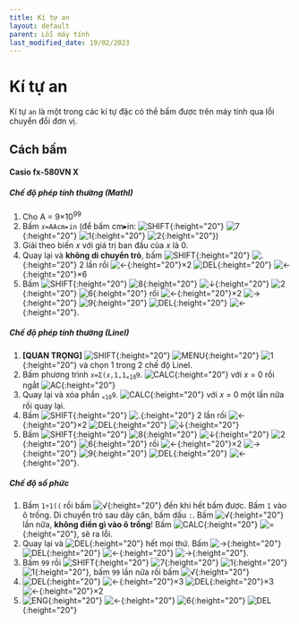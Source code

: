 ```yaml
---
title: Kí tự an
layout: default
parent: Lỗi máy tính
last_modified_date: 19/02/2023
---
```


# Kí tự an
Kí tự `an` là một trong các kí tự đặc có thể bấm được trên máy tính qua lỗi chuyển đổi đơn vị.

## Cách bấm
#### Casio fx-580VN X
##### Chế độ phép tính thường (MathI)
1. Cho A = 9×10<sup>99</sup>
2. Bấm `𝑥=AAcm▸in` (để bấm cm▸in: ![SHIFT]{:height="20"} ![7]{:height="20"} ![1]{:height="20"} ![2]{:height="20"})
3. Giải theo biến 𝑥 với giá trị ban đầu của 𝑥 là 0.
4. Quay lại và **không di chuyển trỏ**, bấm ![SHIFT]{:height="20"} ![.]{:height="20"} 2 lần rồi ![←]{:height="20"}×2 ![DEL]{:height="20"} ![←]{:height="20"}×6
5. Bấm ![SHIFT]{:height="20"} ![8]{:height="20"} ![↓]{:height="20"} ![2]{:height="20"} ![6]{:height="20"} rồi ![←]{:height="20"}×2 ![→]{:height="20"} ![9]{:height="20"} ![DEL]{:height="20"} ![←]{:height="20"}.

##### Chế độ phép tính thường (LineI)
1. **[QUAN TRỌNG]** ![SHIFT]{:height="20"} ![MENU]{:height="20"} ![1]{:height="20"} và chọn 1 trong 2 chế độ LineI.
2. Bấm phương trình <code>𝑥=Σ(𝑥,1,1<sub>⨯10</sub>9</code>. ![CALC]{:height="20"} với 𝑥 = 0 rồi ngắt ![AC]{:height="20"}
3. Quay lại và xóa phần <code><sub>⨯10</sub>9</code>. ![CALC]{:height="20"} với 𝑥 = 0 một lần nữa rồi quay lại.
4. Bấm ![SHIFT]{:height="20"} ![.]{:height="20"} 2 lần rồi ![←]{:height="20"}×2 ![DEL]{:height="20"} ![↓]{:height="20"}
5. Bấm ![SHIFT]{:height="20"} ![8]{:height="20"} ![↓]{:height="20"} ![2]{:height="20"} ![6]{:height="20"} rồi ![←]{:height="20"}×2 ![→]{:height="20"} ![9]{:height="20"} ![DEL]{:height="20"} ![←]{:height="20"}.

##### Chế độ số phức
1. Bấm `1÷1((` rồi bấm ![√]{:height="20"} đến khi hết bấm được. Bấm `1` vào ô trống. Di chuyển trỏ sau dãy căn, bấm dấu `:`. Bấm ![√]{:height="20"} lần nữa, **không điền gì vào ô trống**! Bấm ![CALC]{:height="20"} ![=]{:height="20"}, sẽ ra lỗi.
2. Quay lại và ![DEL]{:height="20"} hết mọi thứ. Bấm ![→]{:height="20"} ![DEL]{:height="20"} ![←]{:height="20"} ![→]{:height="20"}.
3. Bấm `99` rồi ![SHIFT]{:height="20"} ![7]{:height="20"} ![1]{:height="20"} ![1]{:height="20"}, bấm `99` lần nữa rồi bấm ![√]{:height="20"}
4. ![DEL]{:height="20"} ![←]{:height="20"}×3 ![DEL]{:height="20"}×3 ![←]{:height="20"}×2
5. ![ENG]{:height="20"} ![←]{:height="20"} ![6]{:height="20"} ![DEL]{:height="20"}

[SHIFT]: /thu-vien-ma-tran/images/fx580vnx/shift.png
[MENU]: /thu-vien-ma-tran/images/fx580vnx/menu.png
[←]: /thu-vien-ma-tran/images/fx580vnx/dpad_left.png
[→]: /thu-vien-ma-tran/images/fx580vnx/dpad_right.png
[↓]: /thu-vien-ma-tran/images/fx580vnx/dpad_down.png
[CALC]: /thu-vien-ma-tran/images/fx580vnx/calc.png
[√]: /thu-vien-ma-tran/images/fx580vnx/sqrt.png
[ENG]: /thu-vien-ma-tran/images/fx580vnx/eng.png
[DEL]: /thu-vien-ma-tran/images/fx580vnx/del.png
[AC]: /thu-vien-ma-tran/images/fx580vnx/ac.png
[1]: /thu-vien-ma-tran/images/fx580vnx/1.png
[2]: /thu-vien-ma-tran/images/fx580vnx/2.png
[6]: /thu-vien-ma-tran/images/fx580vnx/6.png
[7]: /thu-vien-ma-tran/images/fx580vnx/7.png
[8]: /thu-vien-ma-tran/images/fx580vnx/8.png
[9]: /thu-vien-ma-tran/images/fx580vnx/9.png
[.]: /thu-vien-ma-tran/images/fx580vnx/decimal.png
[=]: /thu-vien-ma-tran/images/fx580vnx/exec.png

